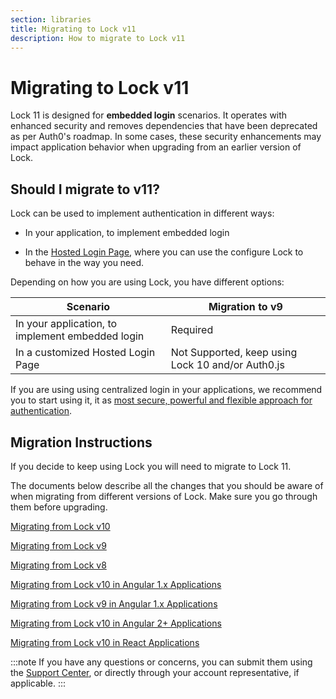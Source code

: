 ```yaml
---
section: libraries
title: Migrating to Lock v11
description: How to migrate to Lock v11
---
```

# Migrating to Lock v11

Lock 11 is designed for **embedded login** scenarios. It operates with enhanced security and removes dependencies that have been deprecated as per Auth0's roadmap. In some cases, these security enhancements may impact application behavior when upgrading from an earlier version of Lock. 

## Should I migrate to v11?

Lock can be used to implement authentication in different ways:

- In your application, to implement embedded login

- In the [Hosted Login Page](/hosted-pages/login), where you can use the configure Lock to behave in the way you need. 

Depending on how you are using Lock, you have different options:

| **Scenario** | **Migration to v9** | 
| --- | --- | 
| In your application, to implement embedded login | Required |
| In a customized Hosted Login Page | Not Supported, keep using Lock 10 and/or Auth0.js |

If you are using using centralized login in your applications, we recommend you to start using it, it as [most secure, powerful and flexible approach for authentication](/guides/login/centralized-vs-embedded). 

## Migration Instructions

If you decide to keep using Lock you will need to migrate to Lock 11.

The documents below describe all the changes that you should be aware of when migrating from different versions of Lock. Make sure you go through them before upgrading.

[Migrating from Lock v10](/libraries/lock/v11/migration-v10-v11)

[Migrating from Lock v9](/libraries/lock/v11/migration-v9-v11)

[Migrating from Lock v8](/libraries/lock/v11/migration-v8-v11)

[Migrating from Lock v10 in Angular 1.x Applications](/libraries/lock/v11/migration-angularjs-v10)

[Migrating from Lock v9 in Angular 1.x Applications](/libraries/lock/v11/migration-angularjs-v9)

[Migrating from Lock v10 in Angular 2+ Applications](/libraries/lock/v11/migration-angular)

[Migrating from Lock v10 in React Applications](/libraries/lock/v11/migration-react)

:::note
If you have any questions or concerns, you can submit them using the [Support Center](${env.DOMAIN_URL_SUPPORT}), or directly through your account representative, if applicable. 
:::
